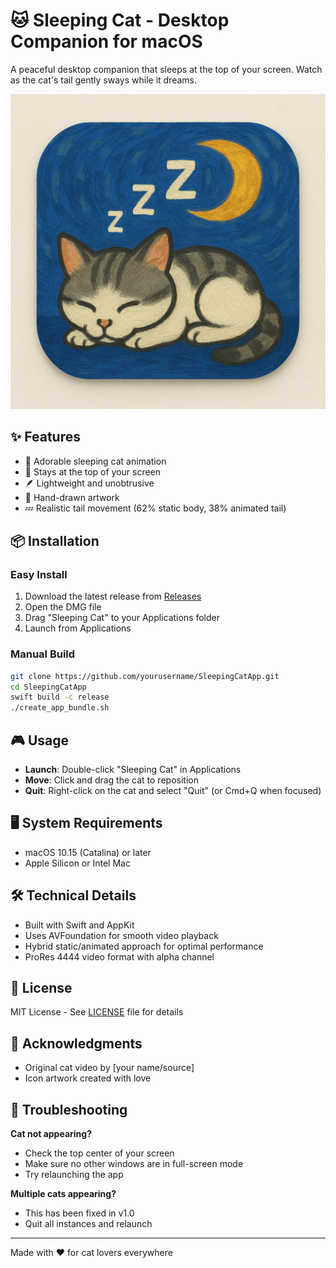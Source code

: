 # 🐱 Sleeping Cat - Desktop Companion for macOS

A peaceful desktop companion that sleeps at the top of your screen. Watch as the cat's tail gently sways while it dreams.

![Sleeping Cat Icon](icon_original.png)

## ✨ Features

- 🌙 Adorable sleeping cat animation
- 🎯 Stays at the top of your screen
- 🪶 Lightweight and unobtrusive
- 🎨 Hand-drawn artwork
- 💤 Realistic tail movement (62% static body, 38% animated tail)

## 📦 Installation

### Easy Install
1. Download the latest release from [Releases](https://github.com/yourusername/SleepingCatApp/releases)
2. Open the DMG file
3. Drag "Sleeping Cat" to your Applications folder
4. Launch from Applications

### Manual Build
```bash
git clone https://github.com/yourusername/SleepingCatApp.git
cd SleepingCatApp
swift build -c release
./create_app_bundle.sh
```

## 🎮 Usage

- **Launch**: Double-click "Sleeping Cat" in Applications
- **Move**: Click and drag the cat to reposition
- **Quit**: Right-click on the cat and select "Quit" (or Cmd+Q when focused)

## 🖥 System Requirements

- macOS 10.15 (Catalina) or later
- Apple Silicon or Intel Mac

## 🛠 Technical Details

- Built with Swift and AppKit
- Uses AVFoundation for smooth video playback
- Hybrid static/animated approach for optimal performance
- ProRes 4444 video format with alpha channel

## 📝 License

MIT License - See [LICENSE](LICENSE) file for details

## 🙏 Acknowledgments

- Original cat video by [your name/source]
- Icon artwork created with love

## 🐛 Troubleshooting

**Cat not appearing?**
- Check the top center of your screen
- Make sure no other windows are in full-screen mode
- Try relaunching the app

**Multiple cats appearing?**
- This has been fixed in v1.0
- Quit all instances and relaunch

---

Made with ❤️ for cat lovers everywhere